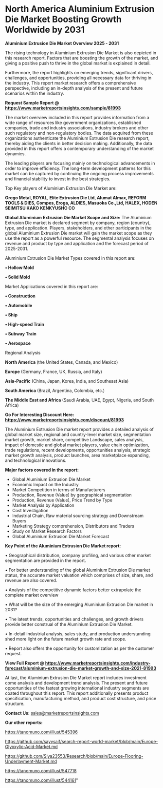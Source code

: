 # North America Aluminium Extrusion Die Market Boosting Growth Worldwide by 2031

<Strong> Aluminium Extrusion Die Market Overview 2025 - 2031</strong>

The rising technology in Aluminium Extrusion Die Market is also depicted in this research report. Factors that are boosting the growth of the market, and giving a positive push to thrive in the global market is explained in detail.

Furthermore, the report highlights on emerging trends, significant drivers, challenges, and opportunities, providing all necessary data for thriving in the industry. This report market research offers a comprehensive perspective, including an in-depth analysis of the present and future scenarios within the industry.

<strong>Request Sample Report @ <a href=https://www.marketreportsinsights.com/sample/81993>https://www.marketreportsinsights.com/sample/81993</a></strong>

The market overview included in this report provides information from a wide range of resources like government organizations, established companies, trade and industry associations, industry brokers and other such regulatory and non-regulatory bodies. The data acquired from these organizations authenticate the Aluminium Extrusion Die research report, thereby aiding the clients in better decision making. Additionally, the data provided in this report offers a contemporary understanding of the market dynamics.

The leading players are focusing mainly on technological advancements in order to improve efficiency. The long-term development patterns for this market can be captured by continuing the ongoing process improvements and financial stability to invest in the best strategies.

Top Key players of Aluminium Extrusion Die Market are:

<strong>Orego Metal, ROYAL, Elite Extrusion Die Ltd, Alumat Almax, REFORM TOOLS & DIES, Compes, Eroga, ALDIES, Masuoka Co.,Ltd, HALEX, HODEN SEIMITSU KAKO KENKYUSHO CO</strong>

<strong><b>Global Aluminium Extrusion Die Market Scope and Size:</b></strong>
The Aluminium Extrusion Die market is declared segment by company, region (country), type, and application. Players, stakeholders, and other participants in the global Aluminium Extrusion Die market will gain the market scope as they use the report as a powerful resource. The segmental analysis focuses on revenue and product by type and application and the forecast period of 2025-2031.

Aluminium Extrusion Die Market Types covered in this report are:

<strong>• Hollow Mold

• Solid Mold</strong>

Market Applications covered in this report are:

<strong>• Construction

• Automobile

• Ship

• High-speed Train

• Subway Train

• Aerospace</strong> 

Regional Analysis

<strong>North America</strong> (the United States, Canada, and Mexico)

<strong>Europe</strong> (Germany, France, UK, Russia, and Italy)

<strong>Asia-Pacific</strong> (China, Japan, Korea, India, and Southeast Asia)

<strong>South America</strong> (Brazil, Argentina, Colombia, etc.)

<strong>The Middle East and Africa</strong> (Saudi Arabia, UAE, Egypt, Nigeria, and South Africa)

<strong>Go For Interesting Discount Here: <a href=https://www.marketreportsinsights.com/discount/81993>https://www.marketreportsinsights.com/discount/81993</a></strong>

The Aluminium Extrusion Die market report provides a detailed analysis of global market size, regional and country-level market size, segmentation market growth, market share, competitive Landscape, sales analysis, impact of domestic and global market players, value chain optimization, trade regulations, recent developments, opportunities analysis, strategic market growth analysis, product launches, area marketplace expanding, and technological innovations.

<strong><b>Major factors covered in the report:</b></strong>
<ul>
  <li>Global Aluminium Extrusion Die Market </li>
  <li>Economic Impact on the Industry</li>
  <li>Market Competition in terms of Manufacturers</li>
  <li>Production, Revenue (Value) by geographical segmentation</li>
  <li>Production, Revenue (Value), Price Trend by Type</li>
  <li>Market Analysis by Application</li>
  <li>Cost Investigation</li>
  <li>Industrial Chain, Raw material sourcing strategy and Downstream Buyers</li>
  <li>Marketing Strategy comprehension, Distributors and Traders</li>
  <li>Study on Market Research Factors</li>
  <li>Global Aluminium Extrusion Die Market Forecast</li>
</ul>

<strong><b>Key Point of the Aluminium Extrusion Die Market report:</b></strong>

• Geographical distribution, company profiling, and various other market segmentation are provided in the report.

• For better understanding of the global Aluminium Extrusion Die market status, the accurate market valuation which comprises of size, share, and revenue are also covered.

• Analysis of the competitive dynamic factors better extrapolate the complete market overview

• What will be the size of the emerging Aluminium Extrusion Die market in 2031?

• The latest trends, opportunities and challenges, and growth drivers provide better construal of the Aluminium Extrusion Die Market.

• In-detail industrial analysis, sales study, and production understanding shed more light on the future market growth rate and scope.

• Report also offers the opportunity for customization as per the customer request.

<strong><b>View Full Report @ <a href=https://www.marketreportsinsights.com/industry-forecast/aluminium-extrusion-die-market-growth-and-size-2021-81993>https://www.marketreportsinsights.com/industry-forecast/aluminium-extrusion-die-market-growth-and-size-2021-81993</a></b></strong>


At last, the Aluminium Extrusion Die Market report includes investment come analysis and development trend analysis. The present and future opportunities of the fastest growing international industry segments are coated throughout this report. This report additionally presents product specification, manufacturing method, and product cost structure, and price structure.

<strong>Contact Us:</strong>
sales@marketreportsinsights.com

<strong>Our other reports:</strong>

<a href=https://tanomuno.com/illust/545396>https://tanomuno.com/illust/545396</a>

<a href=https://github.com/sayysaif/search-report-world-market/blob/main/Europe-Glyoxylic-Acid-Market.md>https://github.com/sayysaif/search-report-world-market/blob/main/Europe-Glyoxylic-Acid-Market.md</a>

<a href=https://github.com/Siya23553/Research/blob/main/Europe-Flooring-Underlayment-Market.md>https://github.com/Siya23553/Research/blob/main/Europe-Flooring-Underlayment-Market.md</a>

<a href=https://tanomuno.com/illust/547718>https://tanomuno.com/illust/547718</a>

<a href=https://tanomuno.com/illust/544161>https://tanomuno.com/illust/544161</a>"
